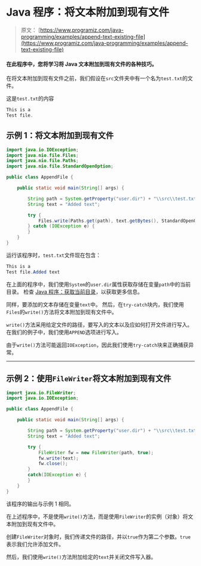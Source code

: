 # Java 程序：将文本附加到现有文件

> 原文： [https://www.programiz.com/java-programming/examples/append-text-existing-file](https://www.programiz.com/java-programming/examples/append-text-existing-file)

#### 在此程序中，您将学习将 Java 文本附加到现有文件的各种技巧。

在将文本附加到现有文件之前，我们假设在`src`文件夹中有一个名为`test.txt`的文件。

这是`test.txt`的内容

```java
This is a
Test file.
```

## 示例 1：将文本附加到现有文件

```java
import java.io.IOException;
import java.nio.file.Files;
import java.nio.file.Paths;
import java.nio.file.StandardOpenOption;

public class AppendFile {

    public static void main(String[] args) {

        String path = System.getProperty("user.dir") + "\\src\\test.txt";
        String text = "Added text";

        try {
            Files.write(Paths.get(path), text.getBytes(), StandardOpenOption.APPEND);
        } catch (IOException e) {
        }
    }
}
```

运行该程序时，`test.txt`文件现在包含：

```java
This is a
Test file.Added text
```

在上面的程序中，我们使用`System`的`user.dir`属性获取存储在变量`path`中的当前目录。 检查 [Java 程序：获取当前目录](/java-programming/examples/current-working-directory "Java Program to get the current directory")，以获取更多信息。

同样，要添加的文本存储在变量`text`中。 然后，在`try-catch`块内，我们使用`Files`的`write()`方法将文本附加到现有文件中。

`write()`方法采用给定文件的路径，要写入的文本以及应如何打开文件进行写入。 在我们的例子中，我们使用`APPEND`选项进行写入。

由于`write()`方法可能返回`IOException`，因此我们使用`try-catch`块来正确捕获异常。

* * *

## 示例 2：使用`FileWriter`将文本附加到现有文件

```java
import java.io.FileWriter;
import java.io.IOException;

public class AppendFile {

    public static void main(String[] args) {

        String path = System.getProperty("user.dir") + "\\src\\test.txt";
        String text = "Added text";

        try {
            FileWriter fw = new FileWriter(path, true);
            fw.write(text);
            fw.close();
        }
        catch(IOException e) {
        }
    }
}
```

该程序的输出与示例 1 相同。

在上述程序中，不是使用`write()`方法，而是使用`FileWriter`的实例（对象）将文本附加到现有文件中。

创建`FileWriter`对象时，我们传递文件的路径，并以`true`作为第二个参数。`true`表示我们允许添加文件。

然后，我们使用`write()`方法附加给定的`text`并关闭文件写入器。